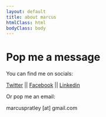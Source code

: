 ```yaml
---
layout: default
title: about marcus
htmlClass: html
bodyClass: body
---
```


# Pop me a message

You can find me on socials:

[Twitter](https://twitter.com/MarckyJP) || [Facebook](https://www.facebook.com/marcuspratley) || [Linkedin](https://www.linkedin.com/in/mpratley/) 

Or pop me an email:

marcuspratley [at] gmail.com